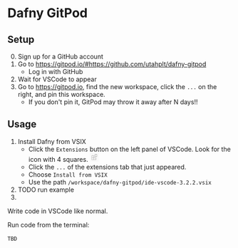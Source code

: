 # Dafny GitPod

## Setup

0. Sign up for a GitHub account
1. Go to <https://gitpod.io/#https://github.com/utahplt/dafny-gitpod>
    * Log in with GitHub
2. Wait for VSCode to appear
3. Go to <https://gitpod.io>, find the new workspace, click the `...` on the
   right, and pin this workspace.
    * If you don't pin it, GitPod may throw it away after N days!!

## Usage

1. Install Dafny from VSIX
    * Click the `Extensions` button on the left panel of VSCode. Look for the
      icon with 4 squares.
      <img alt="./img/vscode-extensions-icon.png" src="./img/vscode-extensions-icon.png" height="20px">
    * Click the `...` of the extensions tab that just appeared.
    * Choose `Install from VSIX`
    * Use the path `/workspace/dafny-gitpod/ide-vscode-3.2.2.vsix`
2. TODO run example
3. 


Write code in VSCode like normal.

Run code from the terminal:

```
TBD
```

